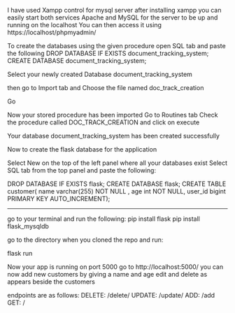
I have used Xampp control for mysql server
after installing xampp you can easily start both services 
Apache and MySQL for the server to be up and running on the localhost
You can then access it using 
https://localhost/phpmyadmin/


To create the databases using the given procedure 
open SQL tab and paste the following
DROP DATABASE IF EXISTS document_tracking_system;
CREATE DATABASE document_tracking_system;

Select your newly created Database document_tracking_system

then go to Import tab 
and Choose the file named doc_track_creation

Go 

Now your stored procedure has been imported 
Go to Routines tab 
Check the procedure called DOC_TRACK_CREATION and click on execute 

Your database document_tracking_system has been created successfully 


Now to create the flask database for the application 

Select New on the top of the left panel where all your databases exist
Select SQL tab from the top panel 
and paste the following:
 
DROP DATABASE IF EXISTS flask;
CREATE DATABASE flask;
CREATE TABLE customer(
name varchar(255) NOT NULL ,
age int NOT NULL,
user_id bigint PRIMARY KEY AUTO_INCREMENT);

------------------------------------------------------

go to your terminal and run the following: 
pip install flask 
pip install flask_mysqldb

go to the directory when you cloned the repo and run:

flask run

Now your app is running on port 5000 
go to http://localhost:5000/ 
you can now add new customers by giving a name and age 
edit and delete as appears beside the customers 

endpoints are as follows:
DELETE: /delete/<id>
UPDATE: /update/<id>
ADD: /add
GET: /

